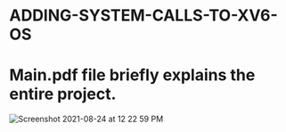 # ADDING-SYSTEM-CALLS-TO-XV6-OS
# Main.pdf file briefly explains the entire project.
![Screenshot 2021-08-24 at 12 22 59 PM](https://user-images.githubusercontent.com/84308540/130570581-9f9e7b5a-8c6d-4191-91e2-9fd1ac62dcc5.png)

